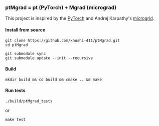 ### ptMgrad = pt (PyTorch) + Mgrad (micrograd)

This project is inspired by the [PyTorch](https://github.com/pytorch/pytorch)
and Andrej Karpathy's [microgrid](https://github.com/karpathy/micrograd).

#### Install from source

```
git clone https://github.com/khushi-411/ptMgrad.git
cd ptMgrad

git submodule sync
git submodule update --init --recursive
```

#### Build

```
mkdir build && cd build && cmake .. && make
```

#### Run tests

```
./build/ptMgrad_tests
```
or
```
make test
```